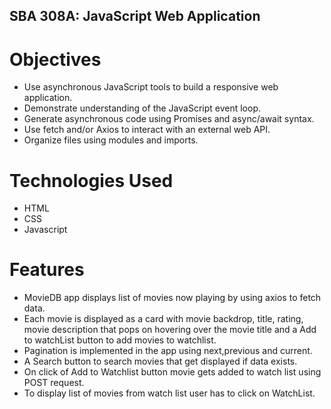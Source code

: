 ## SBA 308A: JavaScript Web Application

# Objectives

- Use asynchronous JavaScript tools to build a responsive web application.
- Demonstrate understanding of the JavaScript event loop.
- Generate asynchronous code using Promises and async/await syntax.
- Use fetch and/or Axios to interact with an external web API.
- Organize files using modules and imports.

# Technologies Used

- HTML
- CSS
- Javascript

# Features

- MovieDB app displays list of movies now playing by using axios to fetch data.
- Each movie is displayed as a card with movie backdrop, title, rating, movie description that pops on hovering over the movie title and a Add to watchList button to add movies to watchlist.
- Pagination is implemented in the app using next,previous and current.
- A Search button to search movies that get displayed if data exists.
- On click of Add to Watchlist button movie gets added to watch list using POST request.
- To display list of movies from watch list user has to click on WatchList.


